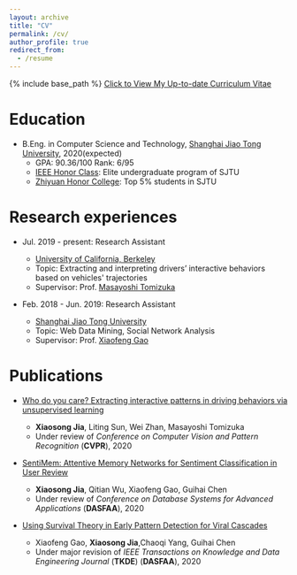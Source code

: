 ```yaml
---
layout: archive
title: "CV"
permalink: /cv/
author_profile: true
redirect_from:
  - /resume
---
```


{% include base_path %}
[Click to View My Up-to-date Curriculum Vitae](http://jiaxiaosong.github.io/files/CV.pdf)
<!-- <embed src="http://jiaxiaosong.github.io/files/CV.pdf" width="650" height="1800" type='application/pdf'> -->

Education
======
* B.Eng. in Computer Science and Technology, [Shanghai Jiao Tong University](http://en.sjtu.edu.cn/), 2020(expected)
  * GPA: 90.36/100  Rank: 6/95
  * [IEEE Honor Class](http://english.seiee.sjtu.edu.cn/english/info/8338.htm): Elite undergraduate program of SJTU
  * [Zhiyuan Honor College](https://zhiyuan.sjtu.edu.cn/articles/701): Top 5% students in SJTU
  
Research experiences
======
* Jul. 2019 - present: Research Assistant
  * [University of California, Berkeley](https://www.berkeley.edu/)
  * Topic: Extracting and interpreting drivers’ interactive behaviors based on vehicles' trajectories
  * Supervisor: Prof. [Masayoshi Tomizuka](https://me.berkeley.edu/people/masayoshi-tomizuka/)

* Feb. 2018 - Jun. 2019: Research Assistant
  * [Shanghai Jiao Tong University](http://en.sjtu.edu.cn/)
  * Topic: Web Data Mining, Social Network Analysis
  * Supervisor: Prof. [Xiaofeng Gao](http://www.cs.sjtu.edu.cn/~gao-xf/)
  

Publications 
======
* [Who do you care? Extracting interactive patterns in driving behaviors via unsupervised learning](http://jiaxiaosong.github.io/files/CVPR_2020_under_review.pdf)
  * **Xiaosong Jia**, Liting Sun, Wei Zhan, Masayoshi Tomizuka
  * Under review of *Conference on Computer Vision and Pattern Recognition* (**CVPR**), 2020

* [SentiMem: Attentive Memory Networks for Sentiment Classification in User Review](http://jiaxiaosong.github.io/files/DASFAA_2020_in_submission.pdf)
  * **Xiaosong Jia**, Qitian Wu, Xiaofeng Gao,  Guihai Chen
  * Under review of *Conference on Database Systems for Advanced Applications* (**DASFAA**), 2020
  
* [Using Survival Theory in Early Pattern Detection for Viral Cascades](http://jiaxiaosong.github.io/files/TKDE_major_revision.pdf)
  * Xiaofeng Gao, **Xiaosong Jia**,Chaoqi Yang, Guihai Chen
  * Under major revision of *IEEE Transactions on Knowledge and Data Engineering Journal* (**TKDE**) (**DASFAA**), 2020
